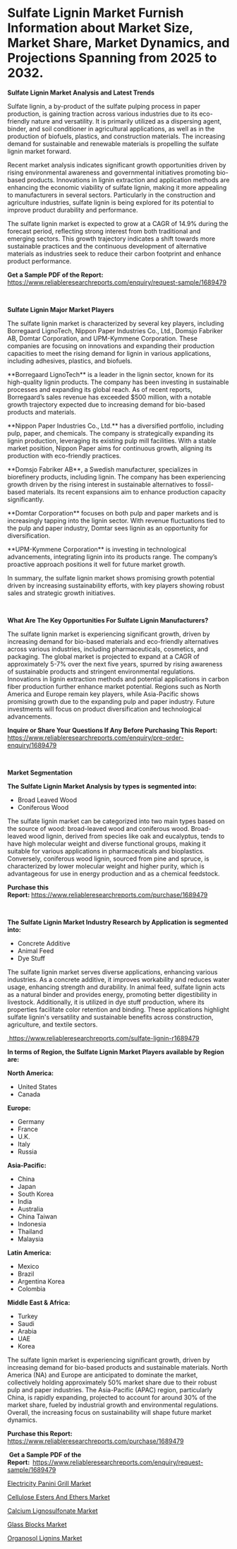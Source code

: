 <p><h1>Sulfate Lignin Market Furnish Information about Market Size, Market Share, Market Dynamics, and Projections Spanning from 2025 to 2032.</h1></p><p><strong>Sulfate Lignin Market Analysis and Latest Trends</strong></p>
<p><p>Sulfate lignin, a by-product of the sulfate pulping process in paper production, is gaining traction across various industries due to its eco-friendly nature and versatility. It is primarily utilized as a dispersing agent, binder, and soil conditioner in agricultural applications, as well as in the production of biofuels, plastics, and construction materials. The increasing demand for sustainable and renewable materials is propelling the sulfate lignin market forward.</p><p>Recent market analysis indicates significant growth opportunities driven by rising environmental awareness and governmental initiatives promoting bio-based products. Innovations in lignin extraction and application methods are enhancing the economic viability of sulfate lignin, making it more appealing to manufacturers in several sectors. Particularly in the construction and agriculture industries, sulfate lignin is being explored for its potential to improve product durability and performance.</p><p>The sulfate lignin market is expected to grow at a CAGR of 14.9% during the forecast period, reflecting strong interest from both traditional and emerging sectors. This growth trajectory indicates a shift towards more sustainable practices and the continuous development of alternative materials as industries seek to reduce their carbon footprint and enhance product performance.</p></p>
<p><strong>Get a Sample PDF of the Report:&nbsp;</strong> <a href="https://www.reliableresearchreports.com/enquiry/request-sample/1689479?utm_campaign=121&utm_medium=2&utm_source=Github&utm_content=ia&utm_term=07012025&utm_id=sulfate-lignin">https://www.reliableresearchreports.com/enquiry/request-sample/1689479</a></p>
<p>&nbsp;</p>
<p><strong>Sulfate Lignin Major Market Players</strong></p>
<p><p>The sulfate lignin market is characterized by several key players, including Borregaard LignoTech, Nippon Paper Industries Co., Ltd., Domsjo Fabriker AB, Domtar Corporation, and UPM-Kymmene Corporation. These companies are focusing on innovations and expanding their production capacities to meet the rising demand for lignin in various applications, including adhesives, plastics, and biofuels.</p><p>**Borregaard LignoTech** is a leader in the lignin sector, known for its high-quality lignin products. The company has been investing in sustainable processes and expanding its global reach. As of recent reports, Borregaard’s sales revenue has exceeded $500 million, with a notable growth trajectory expected due to increasing demand for bio-based products and materials.</p><p>**Nippon Paper Industries Co., Ltd.** has a diversified portfolio, including pulp, paper, and chemicals. The company is strategically expanding its lignin production, leveraging its existing pulp mill facilities. With a stable market position, Nippon Paper aims for continuous growth, aligning its production with eco-friendly practices.</p><p>**Domsjo Fabriker AB**, a Swedish manufacturer, specializes in biorefinery products, including lignin. The company has been experiencing growth driven by the rising interest in sustainable alternatives to fossil-based materials. Its recent expansions aim to enhance production capacity significantly.</p><p>**Domtar Corporation** focuses on both pulp and paper markets and is increasingly tapping into the lignin sector. With revenue fluctuations tied to the pulp and paper industry, Domtar sees lignin as an opportunity for diversification.</p><p>**UPM-Kymmene Corporation** is investing in technological advancements, integrating lignin into its products range. The company’s proactive approach positions it well for future market growth.</p><p>In summary, the sulfate lignin market shows promising growth potential driven by increasing sustainability efforts, with key players showing robust sales and strategic growth initiatives.</p></p>
<p>&nbsp;</p>
<p><strong>What Are The Key Opportunities For Sulfate Lignin Manufacturers?</strong></p>
<p><p>The sulfate lignin market is experiencing significant growth, driven by increasing demand for bio-based materials and eco-friendly alternatives across various industries, including pharmaceuticals, cosmetics, and packaging. The global market is projected to expand at a CAGR of approximately 5-7% over the next five years, spurred by rising awareness of sustainable products and stringent environmental regulations. Innovations in lignin extraction methods and potential applications in carbon fiber production further enhance market potential. Regions such as North America and Europe remain key players, while Asia-Pacific shows promising growth due to the expanding pulp and paper industry. Future investments will focus on product diversification and technological advancements.</p></p>
<p><strong>Inquire or Share Your Questions If Any Before Purchasing This Report:</strong> <a href="https://www.reliableresearchreports.com/enquiry/pre-order-enquiry/1689479?utm_campaign=121&utm_medium=2&utm_source=Github&utm_content=ia&utm_term=07012025&utm_id=sulfate-lignin">https://www.reliableresearchreports.com/enquiry/pre-order-enquiry/1689479</a></p>
<p>&nbsp;</p>
<p><strong>Market Segmentation</strong></p>
<p><strong>The Sulfate Lignin Market Analysis by types is segmented into:</strong></p>
<p><ul><li>Broad Leaved Wood</li><li>Coniferous Wood</li></ul></p>
<p><p>The sulfate lignin market can be categorized into two main types based on the source of wood: broad-leaved wood and coniferous wood. Broad-leaved wood lignin, derived from species like oak and eucalyptus, tends to have high molecular weight and diverse functional groups, making it suitable for various applications in pharmaceuticals and bioplastics. Conversely, coniferous wood lignin, sourced from pine and spruce, is characterized by lower molecular weight and higher purity, which is advantageous for use in energy production and as a chemical feedstock.</p></p>
<p><strong>Purchase this Report:&nbsp;</strong><a href="https://www.reliableresearchreports.com/purchase/1689479?utm_campaign=121&utm_medium=2&utm_source=Github&utm_content=ia&utm_term=07012025&utm_id=sulfate-lignin">https://www.reliableresearchreports.com/purchase/1689479</a></p>
<p>&nbsp;</p>
<p><strong>The Sulfate Lignin Market Industry Research by Application is segmented into:</strong></p>
<p><ul><li>Concrete Additive</li><li>Animal Feed</li><li>Dye Stuff</li></ul></p>
<p><p>The sulfate lignin market serves diverse applications, enhancing various industries. As a concrete additive, it improves workability and reduces water usage, enhancing strength and durability. In animal feed, sulfate lignin acts as a natural binder and provides energy, promoting better digestibility in livestock. Additionally, it is utilized in dye stuff production, where its properties facilitate color retention and binding. These applications highlight sulfate lignin's versatility and sustainable benefits across construction, agriculture, and textile sectors.</p></p>
<p><a href="https://www.reliableresearchreports.com/sulfate-lignin-r1689479?utm_campaign=121&utm_medium=2&utm_source=Github&utm_content=ia&utm_term=07012025&utm_id=sulfate-lignin">&nbsp;https://www.reliableresearchreports.com/sulfate-lignin-r1689479</a></p>
<p><strong>In terms of Region, the Sulfate Lignin Market Players available by Region are:</strong></p>
<p>
    <p> <strong> North America: </strong>
        <ul>
            <li>United States</li>
            <li>Canada</li>
        </ul>
        </p> 
    <p> <strong> Europe: </strong>
        <ul>
            <li>Germany</li>
            <li>France</li>
            <li>U.K.</li>
            <li>Italy</li>
            <li>Russia</li>
        </ul>
        </p> 
    <p> <strong> Asia-Pacific: </strong>
        <ul>
            <li>China</li>
            <li>Japan</li>
            <li>South Korea</li>
            <li>India</li>
            <li>Australia</li>
            <li>China Taiwan</li>
            <li>Indonesia</li>
            <li>Thailand</li>
            <li>Malaysia</li>
        </ul>
        </p> 
    <p> <strong> Latin America: </strong>
        <ul>
            <li>Mexico</li>
            <li>Brazil</li>
            <li>Argentina Korea</li>
            <li>Colombia</li>
        </ul>
        </p> 
    <p> <strong> Middle East & Africa: </strong>
        <ul>
            <li>Turkey</li>
            <li>Saudi</li>
            <li>Arabia</li>
            <li>UAE</li>
            <li>Korea</li>
        </ul>
    </p>
    </p>
<p><p>The sulfate lignin market is experiencing significant growth, driven by increasing demand for bio-based products and sustainable materials. North America (NA) and Europe are anticipated to dominate the market, collectively holding approximately 50% market share due to their robust pulp and paper industries. The Asia-Pacific (APAC) region, particularly China, is rapidly expanding, projected to account for around 30% of the market share, fueled by industrial growth and environmental regulations. Overall, the increasing focus on sustainability will shape future market dynamics.</p></p>
<p><strong>Purchase this Report: </strong><a href="https://www.reliableresearchreports.com/purchase/1689479?utm_campaign=121&utm_medium=2&utm_source=Github&utm_content=ia&utm_term=07012025&utm_id=sulfate-lignin">https://www.reliableresearchreports.com/purchase/1689479</a></p>
<p>&nbsp;<strong>Get a Sample PDF of the Report:&nbsp;&nbsp;</strong><a href="https://www.reliableresearchreports.com/enquiry/request-sample/1689479?utm_campaign=121&utm_medium=2&utm_source=Github&utm_content=ia&utm_term=07012025&utm_id=sulfate-lignin">https://www.reliableresearchreports.com/enquiry/request-sample/1689479</a></p>
<p><strong></strong></p>
<p><p><a href="https://github.com/sca704osol/Market-Research-Report-List-1/blob/main/electricity-panini-grill-market.md?utm_campaign=121&utm_medium=2&utm_source=Github&utm_content=ia&utm_term=07012025&utm_id=sulfate-lignin">Electricity Panini Grill Market</a></p><p><a href="https://github.com/sholympia197070/Market-Research-Report-List-1/blob/main/cellulose-esters-and-ethers-market.md?utm_campaign=121&utm_medium=2&utm_source=Github&utm_content=ia&utm_term=07012025&utm_id=sulfate-lignin">Cellulose Esters And Ethers Market</a></p><p><a href="https://github.com/janraimondo83/Market-Research-Report-List-1/blob/main/calcium-lignosulfonate-market.md?utm_campaign=121&utm_medium=2&utm_source=Github&utm_content=ia&utm_term=07012025&utm_id=sulfate-lignin">Calcium Lignosulfonate Market</a></p><p><a href="https://github.com/mauripalmi/Market-Research-Report-List-5/blob/main/glass-blocks-market.md?utm_campaign=121&utm_medium=2&utm_source=Github&utm_content=ia&utm_term=07012025&utm_id=sulfate-lignin">Glass Blocks Market</a></p><p><a href="https://github.com/kbollin866/Market-Research-Report-List-1/blob/main/organosol-lignins-market.md?utm_campaign=121&utm_medium=2&utm_source=Github&utm_content=ia&utm_term=07012025&utm_id=sulfate-lignin">Organosol Lignins Market</a></p></p>